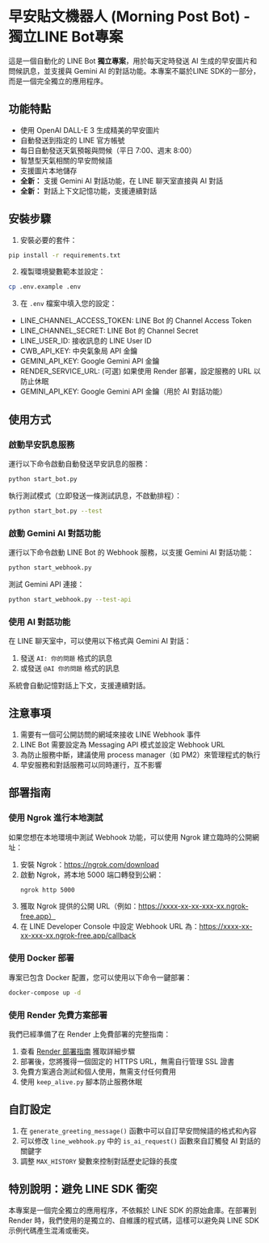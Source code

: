 # 早安貼文機器人 (Morning Post Bot) - 獨立LINE Bot專案

這是一個自動化的 LINE Bot **獨立專案**，用於每天定時發送 AI 生成的早安圖片和問候訊息，並支援與 Gemini AI 的對話功能。本專案不屬於LINE SDK的一部分，而是一個完全獨立的應用程序。

## 功能特點

- 使用 OpenAI DALL-E 3 生成精美的早安圖片
- 自動發送到指定的 LINE 官方帳號
- 每日自動發送天氣預報與問候（平日 7:00、週末 8:00）
- 智慧型天氣相關的早安問候語
- 支援圖片本地儲存
- **全新：** 支援 Gemini AI 對話功能，在 LINE 聊天室直接與 AI 對話
- **全新：** 對話上下文記憶功能，支援連續對話

## 安裝步驟

1. 安裝必要的套件：
```bash
pip install -r requirements.txt
```

2. 複製環境變數範本並設定：
```bash
cp .env.example .env
```

3. 在 `.env` 檔案中填入您的設定：
- LINE_CHANNEL_ACCESS_TOKEN: LINE Bot 的 Channel Access Token
- LINE_CHANNEL_SECRET: LINE Bot 的 Channel Secret
- LINE_USER_ID: 接收訊息的 LINE User ID
- CWB_API_KEY: 中央氣象局 API 金鑰
- GEMINI_API_KEY: Google Gemini API 金鑰
- RENDER_SERVICE_URL: (可選) 如果使用 Render 部署，設定服務的 URL 以防止休眠
- GEMINI_API_KEY: Google Gemini API 金鑰（用於 AI 對話功能）

## 使用方式

### 啟動早安訊息服務

運行以下命令啟動自動發送早安訊息的服務：
```bash
python start_bot.py
```

執行測試模式（立即發送一條測試訊息，不啟動排程）：
```bash
python start_bot.py --test
```

### 啟動 Gemini AI 對話功能

運行以下命令啟動 LINE Bot 的 Webhook 服務，以支援 Gemini AI 對話功能：
```bash
python start_webhook.py
```

測試 Gemini API 連接：
```bash
python start_webhook.py --test-api
```

### 使用 AI 對話功能

在 LINE 聊天室中，可以使用以下格式與 Gemini AI 對話：
1. 發送 `AI: 你的問題` 格式的訊息
2. 或發送 `@AI 你的問題` 格式的訊息

系統會自動記憶對話上下文，支援連續對話。

## 注意事項

1. 需要有一個可公開訪問的網域來接收 LINE Webhook 事件
2. LINE Bot 需要設定為 Messaging API 模式並設定 Webhook URL
3. 為防止服務中斷，建議使用 process manager（如 PM2）來管理程式的執行
4. 早安服務和對話服務可以同時運行，互不影響

## 部署指南

### 使用 Ngrok 進行本地測試

如果您想在本地環境中測試 Webhook 功能，可以使用 Ngrok 建立臨時的公開網址：

1. 安裝 Ngrok：https://ngrok.com/download
2. 啟動 Ngrok，將本地 5000 端口轉發到公網：
   ```bash
   ngrok http 5000
   ```
3. 獲取 Ngrok 提供的公開 URL（例如：https://xxxx-xx-xx-xxx-xx.ngrok-free.app）
4. 在 LINE Developer Console 中設定 Webhook URL 為：https://xxxx-xx-xx-xxx-xx.ngrok-free.app/callback

### 使用 Docker 部署

專案已包含 Docker 配置，您可以使用以下命令一鍵部署：

```bash
docker-compose up -d
```

### 使用 Render 免費方案部署

我們已經準備了在 Render 上免費部署的完整指南：

1. 查看 [Render 部署指南](./docs/RENDER_DEPLOYMENT.md) 獲取詳細步驟
2. 部署後，您將獲得一個固定的 HTTPS URL，無需自行管理 SSL 證書
3. 免費方案適合測試和個人使用，無需支付任何費用
4. 使用 `keep_alive.py` 腳本防止服務休眠

## 自訂設定

1. 在 `generate_greeting_message()` 函數中可以自訂早安問候語的格式和內容
2. 可以修改 `line_webhook.py` 中的 `is_ai_request()` 函數來自訂觸發 AI 對話的關鍵字
3. 調整 `MAX_HISTORY` 變數來控制對話歷史記錄的長度

## 特別說明：避免 LINE SDK 衝突

本專案是一個完全獨立的應用程序，不依賴於 LINE SDK 的原始倉庫。在部署到 Render 時，我們使用的是獨立的、自維護的程式碼，這樣可以避免與 LINE SDK 示例代碼產生混淆或衝突。
